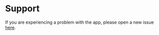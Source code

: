 # Support

If you are experiencing a problem with the app, please open a new issue [here](https://github.com/JTP3XP/Follower/issues).
